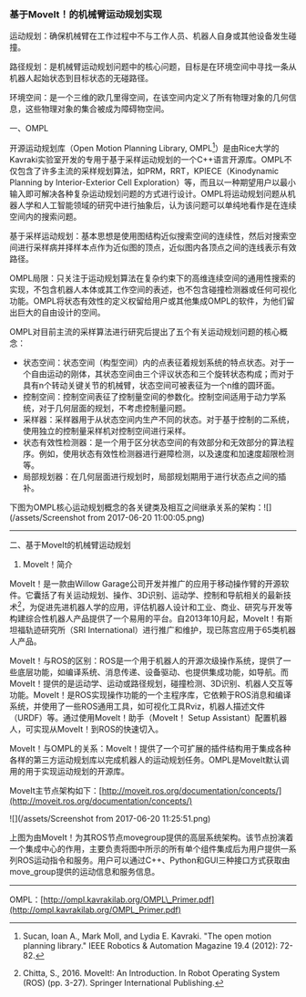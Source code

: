 ### 基于MoveIt！的机械臂运动规划实现

运动规划：确保机械臂在工作过程中不与工作人员、机器人自身或其他设备发生碰撞。

路径规划：是机械臂运动规划问题中的核心问题，目标是在环境空间中寻找一条从机器人起始状态到目标状态的无碰路径。

环境空间：是一个三维的欧几里得空间，在该空间内定义了所有物理对象的几何信息，这些物理对象的集合被成为障碍物空间。

一、OMPL

开源运动规划库（Open Motion Planning Library, OMPL[^1]）是由Rice大学的Kavraki实验室开发的专用于基于采样运动规划的一个C++语言开源库。OMPL不仅包含了许多主流的采样规划算法，如PRM，RRT，KPIECE（Kinodynamic Planning by Interior-Exterior Cell Exploration）等，而且以一种期望用户以最小输入即可解决各种复杂运动规划问题的方式进行设计。OMPL将运动规划问题从机器人学和人工智能领域的研究中进行抽象后，认为该问题可以单纯地看作是在连续空间内的搜索问题。

基于采样运动规划：基本思想是使用图结构近似搜索空间的连续性，然后对搜索空间进行采样病并择样本点作为近似图的顶点，近似图内各顶点之间的连线表示有效路径。

OMPL局限：只关注于运动规划算法在复杂约束下的高维连续空间的通用性搜索的实现，不包含机器人本体或其工作空间的表述，也不包含碰撞检测器或任何可视化功能。OMPL将状态有效性的定义权留给用户或其他集成OMPL的软件，为他们留出巨大的自由设计的空间。

OMPL对目前主流的采样算法进行研究后提出了五个有关运动规划问题的核心概念：

* 状态空间：状态空间（构型空间）内的点表征着规划系统的特点状态。对于一个自由运动的刚体，其状态空间由三个评议状态和三个旋转状态构成；而对于具有n个转动关键关节的机械臂，状态空间可被表征为一个n维的圆环面。
* 控制空间：控制空间表征了控制量空间的参数化。控制空间适用于动力学系统，对于几何层面的规划，不考虑控制量问题。
* 采样器：采样器用于从状态空间内生产不同的状态。对于基于控制的二系统，使用独立的控制量采样机对控制空间进行采样。
* 状态有效性检测器：是一个用于区分状态空间的有效部分和无效部分的算法程序。例如，使用状态有效性检测器进行避障检测，以及速度和加速度超限检测等。
* 局部规划器：在几何层面进行规划时，局部规划期用于进行状态点之间的插补。

下图为OMPL核心运动规划概念的各关键类及相互之间继承关系的架构：![](/assets/Screenshot from 2017-06-20 11:00:05.png)

---

二、基于MoveIt的机械臂运动规划

1. MoveIt！简介

MoveIt！是一款由Willow Garage公司开发并推广的应用于移动操作臂的开源软件。它囊括了有关运动规划、操作、3D识别、运动学、控制和导航相关的最新技术[^2]，为促进先进机器人学的应用，评估机器人设计和工业、商业、研究与开发等构建综合性机器人产品提供了一个易用的平台。自2013年10月起，MoveIt！有斯坦福轨迹研究所（SRI International）进行推广和维护，现已陈宫应用于65类机器人产品。

MoveIt！与ROS的区别：ROS是一个用于机器人的开源次级操作系统，提供了一些底层功能，如编译系统、消息传递、设备驱动、也提供集成功能，如导航。而MoveIt！提供的是运动学、运动或路径规划，碰撞检测、3D识别、机器人交互等功能。MoveIt！是ROS实现操作功能的一个主程序库，它依赖于ROS消息和编译系统，并使用了一些ROS通用工具，如可视化工具Rviz，机器人描述文件（URDF）等。通过使用MoveIt！助手（MoveIt！ Setup Assistant）配置机器人，可实现从MoveIt！到ROS的快速切入。

MoveIt！与OMPL的关系：MoveIt！提供了一个可扩展的插件结构用于集成各种各样的第三方运动规划库以完成机器人的运动规划任务。OMPL是MoveIt默认调用的用于实现运动规划的开源库。

MoveIt主节点架构如下：[http://moveit.ros.org/documentation/concepts/](http://moveit.ros.org/documentation/concepts/)

![](/assets/Screenshot from 2017-06-20 11:25:51.png)

上图为由MoveIt！为其ROS节点movegroup提供的高层系统架构。该节点扮演着一个集成中心的作用，主要负责将图中所示的所有单个组件集成后为用户提供一系列ROS运动指令和服务。用户可以通过C++、Python和GUI三种接口方式获取由move\_group提供的运动信息和服务信息。

---

OMPL：[http://ompl.kavrakilab.org/OMPL\_Primer.pdf](http://ompl.kavrakilab.org/OMPL_Primer.pdf)

[^1]: Sucan, Ioan A., Mark Moll, and Lydia E. Kavraki. "The open motion planning library." IEEE Robotics & Automation Magazine 19.4 \(2012\): 72-82.

[^2]: Chitta, S., 2016. MoveIt!: An Introduction. In Robot Operating System \(ROS\) \(pp. 3-27\). Springer International Publishing.

